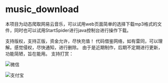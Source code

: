 # music_download
本项目为动态爬取网易云音乐，可以试用web页面简单的选择下载mp3格式的文件，同时也可以试用StartSpider进行java控制台进行操作下载。

支持版权，支持正版，资金允许，尽快充值！
代码借鉴网络，如有雷同，可以理解。感觉侵权，尽快通知，进行删除。
由于是近期制作，后期不定期进行更新，功能简陋，旨在能用。
支持打赏：

![微信](https://github.com/jiangzhendong/music_download/raw/master/pic/QQ20180726-1.jpg)


![支付宝](https://github.com/jiangzhendong/music_download/raw/master/pic/QQ20180726-0.jpg)